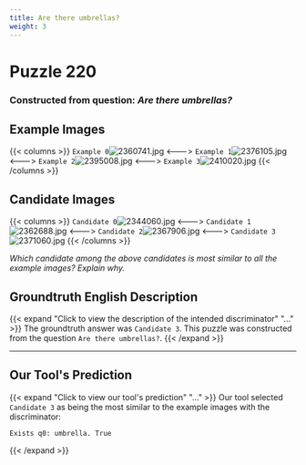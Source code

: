 ```yaml
---
title: Are there umbrellas?
weight: 3
---
```


# Puzzle 220
### Constructed from question: _Are there umbrellas?_


## Example Images
{{< columns >}}
`Example 0`![2360741.jpg](/gqa_images/2360741.jpg)
<--->
`Example 1`![2376105.jpg](/gqa_images/2376105.jpg)
<--->
`Example 2`![2395008.jpg](/gqa_images/2395008.jpg)
<--->
`Example 3`![2410020.jpg](/gqa_images/2410020.jpg)
{{< /columns >}}

## Candidate Images
{{< columns >}}
`Candidate 0`![2344060.jpg](/gqa_images/2344060.jpg)
<--->
`Candidate 1`![2362688.jpg](/gqa_images/2362688.jpg)
<--->
`Candidate 2`![2367906.jpg](/gqa_images/2367906.jpg)
<--->
`Candidate 3`![2371060.jpg](/gqa_images/2371060.jpg)
{{< /columns >}}

*Which candidate among the above candidates is most similar to all the example images? Explain why.*

## Groundtruth English Description

{{< expand "Click to view the description of the intended discriminator" "..." >}}
The groundtruth answer was `Candidate 3`. This puzzle was constructed from the question `Are there umbrellas?`.
{{< /expand >}}

---

## Our Tool's Prediction

{{< expand "Click to view our tool's prediction" "..." >}}
Our tool selected `Candidate 3` as being the most similar to the example images with the discriminator:
```plaintext
Exists q0: umbrella. True
```
{{< /expand >}}
